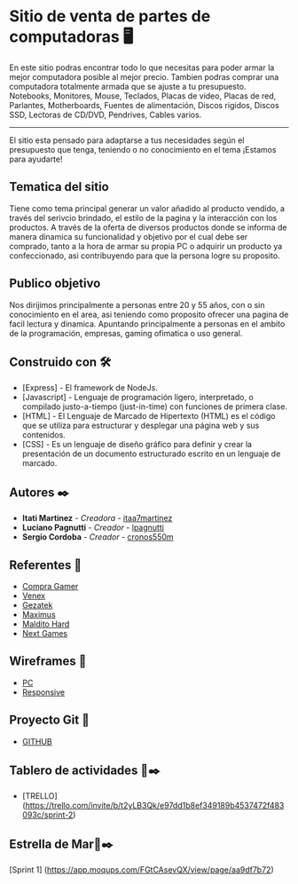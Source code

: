 # Sitio de venta de partes de computadoras 🖥️

En este sitio podras encontrar todo lo que necesitas para poder armar la mejor computadora posible al mejor precio.
Tambien podras comprar una computadora totalmente armada que se ajuste a tu presupuesto.
Notebooks, Monitores, Mouse, Teclados, Placas de video, Placas de red, Parlantes, Motherboards, Fuentes de alimentación, Discos rigidos, Discos SSD, Lectoras de CD/DVD, Pendrives, Cables varios.

______________________________________________

El sitio esta pensado para adaptarse a tus necesidades según el presupuesto que tenga, teniendo o no conocimiento en el tema ¡Estamos para ayudarte!
  
## Tematica del sitio
Tiene como tema principal generar un valor añadido al producto vendido, a través del serivcio brindado, el estilo de la pagina  y la interacción con los productos.
A través de la oferta de diversos productos donde se informa de manera dinamica su funcionalidad y objetivo por el cual debe ser comprado, tanto a la hora de armar su propia PC o adquirir un producto ya confeccionado, asi contribuyendo para que la persona logre su proposito.

## Publico objetivo 

Nos dirijimos principalmente a personas entre 20 y 55 años, con o sin conocimiento en el area, asi teniendo como  proposito ofrecer una pagina de facil lectura y dinamica.
Apuntando principalmente a personas en el ambito de la programación, empresas, gaming ofimatica o uso general.


## Construido con 🛠️

* [Express] - El framework de NodeJs.
* [Javascript] - Lenguaje de programación ligero, interpretado, o compilado justo-a-tiempo (just-in-time) con funciones de primera clase.
* [HTML] - El Lenguaje de Marcado de Hipertexto (HTML) es el código que se utiliza para estructurar y desplegar una página web y sus contenidos.
* [CSS] - Es un lenguaje de diseño gráfico para definir y crear la presentación de un documento estructurado escrito en un lenguaje de marcado.

## Autores ✒️

* **Itati Martinez** - *Creadora* - [itaa7martinez](https://github.com/itaa7martinez)
* **Luciano Pagnutti** - *Creador* - [lpagnutti](https://github.com/lpagnutti)
* **Sergio Cordoba** - *Creador* - [cronos550m](https://github.com/cronos550m/)

## Referentes 📄

* [Compra Gamer](https://compragamer.com/)
* [Venex](https://www.venex.com.ar/)
* [Gezatek](https://www.gezatek.com.ar/)
* [Maximus](https://www.maximus.com.ar/)
* [Maldito Hard](https://www.malditohard.com.ar/)
* [Next Games](https://nextgames.com.ar/)

## Wireframes 📄

* [PC](https://miro.com/app/board/o9J_l4Kmv40=/)
* [Responsive](https://miro.com/app/board/o9J_l4JiMzA=/)

## Proyecto Git 📄

* [GITHUB](https://github.com/cronos550m/ProyectoDH)

## Tablero de actividades 📄✒️
* [TRELLO] (https://trello.com/invite/b/t2yLB3Qk/e97dd1b8ef349189b4537472f483093c/sprint-2)

## Estrella de Mar📄✒️
[Sprint 1] (https://app.moqups.com/FGtCAsevQX/view/page/aa9df7b72)